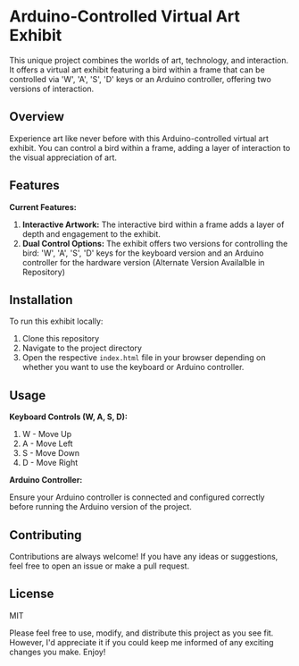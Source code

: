 # Arduino-Controlled Virtual Art Exhibit

This unique project combines the worlds of art, technology, and interaction. It offers a virtual art exhibit featuring a bird within a frame that can be controlled via 'W', 'A', 'S', 'D' keys or an Arduino controller, offering two versions of interaction.

## Overview

Experience art like never before with this Arduino-controlled virtual art exhibit. You can control a bird within a frame, adding a layer of interaction to the visual appreciation of art.

## Features

**Current Features:**

1. **Interactive Artwork:** The interactive bird within a frame adds a layer of depth and engagement to the exhibit.
2. **Dual Control Options:** The exhibit offers two versions for controlling the bird: 'W', 'A', 'S', 'D' keys for the keyboard version and an Arduino controller for the hardware version (Alternate Version Availalble in Repository)

## Installation

To run this exhibit locally:

1. Clone this repository
2. Navigate to the project directory
3. Open the respective `index.html` file in your browser depending on whether you want to use the keyboard or Arduino controller.

## Usage

**Keyboard Controls (W, A, S, D):**

1. W - Move Up
2. A - Move Left
3. S - Move Down
4. D - Move Right

**Arduino Controller:**

Ensure your Arduino controller is connected and configured correctly before running the Arduino version of the project. 

## Contributing

Contributions are always welcome! If you have any ideas or suggestions, feel free to open an issue or make a pull request.

## License

MIT

Please feel free to use, modify, and distribute this project as you see fit. However, I'd appreciate it if you could keep me informed of any exciting changes you make. Enjoy!
